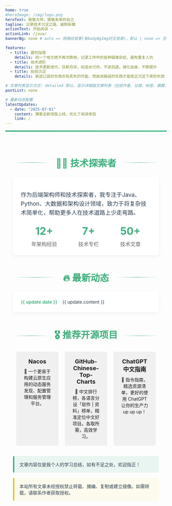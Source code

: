 ```yaml
---
home: true
#heroImage: /img/logo.png
heroText: 致敬大师，致敬未来的自己
tagline: 记录技术沉淀之路、披荆斩棘
actionText: 开始阅读 →
actionLink: /java/
bannerBg: none # auto => 网格纹背景(有bodyBgImg时无背景)，默认 | none => 无 | '大图地址' | background: 自定义背景样式       提示：如发现文本颜色不适应你的背景时可以到palette.styl修改$bannerTextColor变量

features:
  - title: 避坑指南
    details: 同一个地方绝不再次跌倒，记录工作中的各种疑难杂症，避免重复入坑
  - title: 技术进阶
    details: 技术更新迭代，日新月异，如逆水行舟，不进则退，强化自身，不断提升
  - title: 经验沉淀
    details: 装进口袋的东西亦有丢失的可能，而装进脑袋的东西才是真正沉淀下来的东西

# 文章列表显示方式: detailed 默认，显示详细版文章列表（包括作者、分类、标签、摘要、分页等）| simple => 显示简约版文章列表（仅标题和日期）| none 不显示文章列表
postList: none

# 最新动态配置
latestUpdates:
  - date: "2025-07-01"
    content: 博客全新改版上线，优化了阅读体验
    link: /
---
```


<div class="home-container">
  <div class="tech-header">
    <div class="tech-line"></div>
    <h2>👨‍💻 技术探索者</h2>
    <div class="tech-line"></div>
  </div>

  <div class="intro-section">
    <p>作为后端架构师和技术探索者，我专注于Java、Python、大数据和架构设计领域，致力于将复杂技术简单化，帮助更多人在技术道路上少走弯路。</p>
    <div class="tech-stats">
      <div class="stat-item">
        <span class="stat-number">12+</span>
        <span class="stat-label">年架构经验</span>
      </div>
      <div class="stat-item">
        <span class="stat-number">7+</span>
        <span class="stat-label">技术专栏</span>
      </div>
      <div class="stat-item">
        <span class="stat-number">50+</span>
        <span class="stat-label">技术文章</span>
      </div>
    </div>
  </div>

  <div class="tech-header">
    <div class="tech-line"></div>
    <h2>🔥 最新动态</h2>
    <div class="tech-line"></div>
  </div>

  <div class="updates-section">
    <div class="update-item" v-for="(update, index) in $frontmatter.latestUpdates" :key="index">
      <span class="update-date">{{ update.date }}</span>
      <span class="update-content">
        <a :href="update.link">{{ update.content }}</a>
      </span>
    </div>
  </div>

  <div class="tech-header">
    <div class="tech-line"></div>
    <h2>🎖 推荐开源项目</h2>
    <div class="tech-line"></div>
  </div>

  <div class="project-container">
  <div class="project-card">
    <a href="https://nacos.io/zh-cn/" target="_blank">
      <div class="project-title">Nacos</div>
      <div class="project-description">🚀 一个更易于构建云原生应用的动态服务发现、配置管理和服务管理平台。</div>
    </a>
  </div>
  <div class="project-card">
    <a href="https://github.com/GrowingGit/GitHub-Chinese-Top-Charts" target="_blank">
      <div class="project-title">GitHub-Chinese-Top-Charts</div>
      <div class="project-description">🚀 中文排行榜，各语言分设「软件 | 资料」榜单，精准定位中文好项目。各取所需，高效学习。</div>
    </a>
  </div>
  <div class="project-card">
    <a href="https://gitlab.com/awesomeai/awesome-chatgpt-zh" target="_blank">
      <div class="project-title">ChatGPT 中文指南</div>
      <div class="project-description">🚀 指令指南，精选资源清单，更好的使用 ChatGPT 让你的生产力 up up up！</div>
    </a>
  </div>
</div>

  <div class="notice-section">
    <div class="notice tip">
      <p>文章内容仅是我个人的学习总结，如有不足之处，欢迎指正！</p>
    </div>
    <div class="notice warning">
      <p>本站所有文章未经授权禁止转载、摘编、复制或建立镜像。如需转载，请联系作者获取授权。</p>
    </div>
  </div>
</div>

<style>
:root {
  --theme-color: #3eaf7c;
  --text-color: #2c3e50;
  --border-color: #eaecef;
  --bg-color: #ffffff;
  --card-bg: #f8f8f8;
  --hover-color: #f2f2f2;
  --link-color: #3eaf7c;
}

.home-container {
  max-width: 960px;
  margin: 0 auto;
  padding: 2rem 1.5rem;
  color: var(--text-color);
}

.tech-header {
  display: flex;
  align-items: center;
  margin: 3rem 0 1.5rem;
}

.tech-line {
  flex: 1;
  height: 1px;
  background: linear-gradient(90deg, rgba(62,175,124,0) 0%, rgba(62,175,124,1) 50%, rgba(62,175,124,0) 100%);
}

.tech-header h2 {
  margin: 0 1rem;
  font-size: 1.8rem;
  font-weight: 600;
  color: var(--theme-color);
  white-space: nowrap;
  border-bottom: none;
  padding-bottom: 0;
}

.intro-section {
  background-color: var(--bg-color);
  border-radius: 8px;
  padding: 1.5rem;
  box-shadow: 0 4px 12px rgba(0, 0, 0, 0.05);
  margin-bottom: 2rem;
}

.intro-section p {
  font-size: 1.1rem;
  line-height: 1.6;
  margin-bottom: 1.5rem;
}

.tech-stats {
  display: flex;
  justify-content: space-around;
  text-align: center;
  margin-top: 1.5rem;
}

.stat-item {
  display: flex;
  flex-direction: column;
}

.stat-number {
  font-size: 2rem;
  font-weight: bold;
  color: var(--theme-color);
}

.stat-label {
  font-size: 1rem;
  color: #666;
  margin-top: 0.5rem;
}

.updates-section {
  background-color: var(--bg-color);
  border-radius: 8px;
  padding: 1.5rem;
  box-shadow: 0 4px 12px rgba(0, 0, 0, 0.05);
  margin-bottom: 2rem;
}

.update-item {
  display: flex;
  margin-bottom: 1rem;
  padding-bottom: 1rem;
  border-bottom: 1px dashed var(--border-color);
}

.update-item:last-child {
  margin-bottom: 0;
  padding-bottom: 0;
  border-bottom: none;
}

.update-date {
  font-weight: 600;
  color: var(--theme-color);
  min-width: 100px;
  margin-right: 1rem;
}

.update-content {
  flex: 1;
}

.update-content a {
  color: var(--text-color);
  text-decoration: none;
  transition: color 0.3s;
}

.update-content a:hover {
  color: var(--link-color);
  text-decoration: underline;
}

.contact-section {
  display: flex;
  justify-content: center;
  margin: 2rem 0;
}

.contact-section a {
  margin: 0 1rem;
  color: var(--theme-color);
  font-weight: 500;
  text-decoration: none;
  padding: 0.5rem 1rem;
  border-radius: 4px;
  transition: all 0.3s;
}

.contact-section a:hover {
  background-color: var(--hover-color);
}

.notice-section {
  margin: 2rem 0;
}

.notice {
  padding: 1rem;
  border-radius: 4px;
  margin-bottom: 1rem;
}

.notice p {
  margin: 0;
}

.tip {
  background-color: rgba(62, 175, 124, 0.1);
  border-left: 4px solid var(--theme-color);
}

.warning {
  background-color: rgba(255, 229, 100, 0.1);
  border-left: 4px solid #e7c000;
}

@media (max-width: 719px) {
  .tech-stats {
    flex-direction: column;
    gap: 1rem;
  }
  
  .update-item {
    flex-direction: column;
  }
  
  .update-date {
    margin-bottom: 0.5rem;
  }
  
  .projects-section {
    grid-template-columns: 1fr;
  }
}

/* 添加科技感动画 */
.home-container {
  position: relative;
  overflow: hidden;
}

.home-container::before {
  content: '';
  position: absolute;
  top: 0;
  left: 0;
  right: 0;
  height: 4px;
  background: linear-gradient(90deg, var(--theme-color), #4abf8a, var(--theme-color));
  z-index: 1;
  animation: gradient-animation 3s ease infinite;
  background-size: 200% 200%;
}

@keyframes gradient-animation {
  0% {
    background-position: 0% 50%;
  }
  50% {
    background-position: 100% 50%;
  }
  100% {
    background-position: 0% 50%;
  }
}

/* 确保背景为白色 */
.theme-container .home {
  background-color: #ffffff !important;
}


.project-container {
display: flex;
justify-content: space-between;
}
.project-card {
flex-basis: 30%;
background-color: #F0F0F0;
padding: 20px;
border-radius: 5px;
text-align: center;
margin: 0 10px;
}
.project-card a {
text-decoration: none;
}
.project-title {
font-size: 18px;
font-weight: bold;
margin-bottom: 10px;
}
.project-description {
font-size: 14px;
}
</style>


